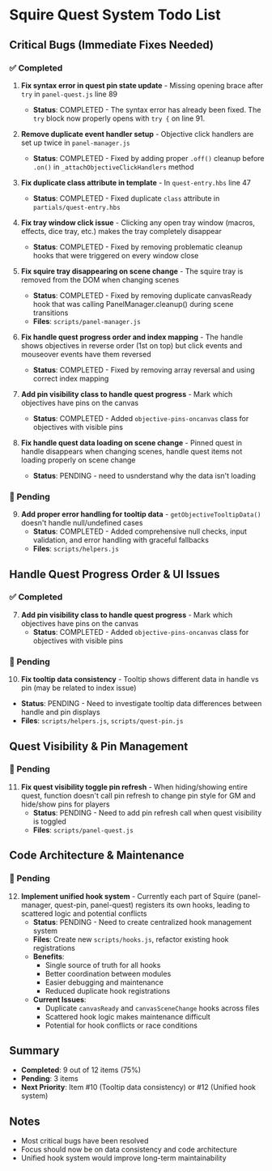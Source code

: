 # Squire Quest System Todo List

## Critical Bugs (Immediate Fixes Needed)

### ✅ Completed
1. **Fix syntax error in quest pin state update** - Missing opening brace after `try` in `panel-quest.js` line 89
   - **Status**: COMPLETED - The syntax error has already been fixed. The `try` block now properly opens with `try {` on line 91.

2. **Remove duplicate event handler setup** - Objective click handlers are set up twice in `panel-manager.js`
   - **Status**: COMPLETED - Fixed by adding proper `.off()` cleanup before `.on()` in `_attachObjectiveClickHandlers` method

3. **Fix duplicate class attribute in template** - In `quest-entry.hbs` line 47
   - **Status**: COMPLETED - Fixed duplicate `class` attribute in `partials/quest-entry.hbs`

4. **Fix tray window click issue** - Clicking any open tray window (macros, effects, dice tray, etc.) makes the tray completely disappear
   - **Status**: COMPLETED - Fixed by removing problematic cleanup hooks that were triggered on every window close

5. **Fix squire tray disappearing on scene change** - The squire tray is removed from the DOM when changing scenes
   - **Status**: COMPLETED - Fixed by removing duplicate canvasReady hook that was calling PanelManager.cleanup() during scene transitions
   - **Files**: `scripts/panel-manager.js`

6. **Fix handle quest progress order and index mapping** - The handle shows objectives in reverse order (1st on top) but click events and mouseover events have them reversed
   - **Status**: COMPLETED - Fixed by removing array reversal and using correct index mapping

7. **Add pin visibility class to handle quest progress** - Mark which objectives have pins on the canvas
   - **Status**: COMPLETED - Added `objective-pins-oncanvas` class for objectives with visible pins

8. **Fix handle quest data loading on scene change** - Pinned quest in handle disappears when changing scenes, handle quest items not loading properly on scene change
   - **Status**: PENDING - need to usnderstand why the data isn't loading

### 🔄 Pending
9. **Add proper error handling for tooltip data** - `getObjectiveTooltipData()` doesn't handle null/undefined cases
   - **Status**: COMPLETED - Added comprehensive null checks, input validation, and error handling with graceful fallbacks
   - **Files**: `scripts/helpers.js`

## Handle Quest Progress Order & UI Issues

### ✅ Completed
7. **Add pin visibility class to handle quest progress** - Mark which objectives have pins on the canvas
   - **Status**: COMPLETED - Added `objective-pins-oncanvas` class for objectives with visible pins

### 🔄 Pending
10. **Fix tooltip data consistency** - Tooltip shows different data in handle vs pin (may be related to index issue)
   - **Status**: PENDING - Need to investigate tooltip data differences between handle and pin displays
   - **Files**: `scripts/helpers.js`, `scripts/quest-pin.js`

## Quest Visibility & Pin Management

### 🔄 Pending
11. **Fix quest visibility toggle pin refresh** - When hiding/showing entire quest, function doesn't call pin refresh to change pin style for GM and hide/show pins for players
    - **Status**: PENDING - Need to add pin refresh call when quest visibility is toggled
    - **Files**: `scripts/panel-quest.js`

## Code Architecture & Maintenance

### 🔄 Pending
12. **Implement unified hook system** - Currently each part of Squire (panel-manager, quest-pin, panel-quest) registers its own hooks, leading to scattered logic and potential conflicts
    - **Status**: PENDING - Need to create centralized hook management system
    - **Files**: Create new `scripts/hooks.js`, refactor existing hook registrations
    - **Benefits**: 
      - Single source of truth for all hooks
      - Better coordination between modules
      - Easier debugging and maintenance
      - Reduced duplicate hook registrations
    - **Current Issues**:
      - Duplicate `canvasReady` and `canvasSceneChange` hooks across files
      - Scattered hook logic makes maintenance difficult
      - Potential for hook conflicts or race conditions

## Summary
- **Completed**: 9 out of 12 items (75%)
- **Pending**: 3 items
- **Next Priority**: Item #10 (Tooltip data consistency) or #12 (Unified hook system)

## Notes
- Most critical bugs have been resolved
- Focus should now be on data consistency and code architecture
- Unified hook system would improve long-term maintainability
